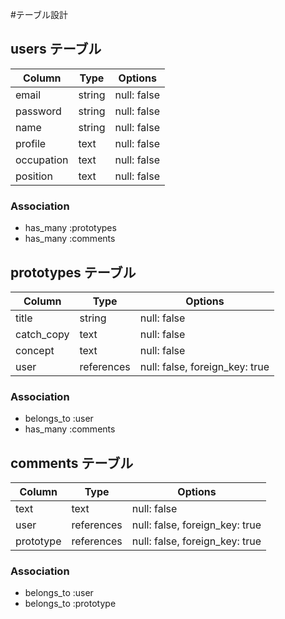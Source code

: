 #テーブル設計

## users テーブル

| Column     | Type     | Options     |
| ---------- | -------- | ----------- |
| email      | string   | null: false |
| password   | string   | null: false |
| name       | string   | null: false |
| profile    | text     | null: false |
| occupation | text     | null: false |
| position   | text     | null: false |

### Association

- has_many  :prototypes
- has_many  :comments

## prototypes テーブル

| Column     | Type       | Options                        |
| ---------- | ---------- | ------------------------------ |
| title      | string     | null: false                    |
| catch_copy | text       | null: false                    |
| concept    | text       | null: false                    |
| user       | references | null: false, foreign_key: true |

### Association

- belongs_to :user
- has_many :comments

## comments テーブル

| Column     | Type       | Options                        |
| ---------- | ---------- | ------------------------------ |
| text       | text       | null: false                    |
| user       | references | null: false, foreign_key: true |
| prototype  | references | null: false, foreign_key: true |

### Association

- belongs_to :user
- belongs_to :prototype